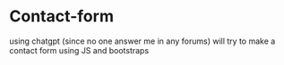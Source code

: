 # Contact-form
using chatgpt (since no one answer me in any forums) will try to make a contact form using JS and bootstraps
